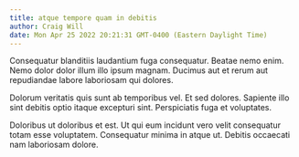 ```yaml
---
title: atque tempore quam in debitis
author: Craig Will
date: Mon Apr 25 2022 20:21:31 GMT-0400 (Eastern Daylight Time)
---
```

Consequatur blanditiis laudantium fuga consequatur. Beatae nemo enim. Nemo dolor dolor illum illo ipsum magnam. Ducimus aut et rerum aut repudiandae labore laboriosam qui dolores.

 Dolorum veritatis quis sunt ab temporibus vel. Et sed dolores. Sapiente illo sint debitis optio itaque excepturi sint. Perspiciatis fuga et voluptates.

 Doloribus ut doloribus et est. Ut qui eum incidunt vero velit consequatur totam esse voluptatem. Consequatur minima in atque ut. Debitis occaecati nam laboriosam dolore.